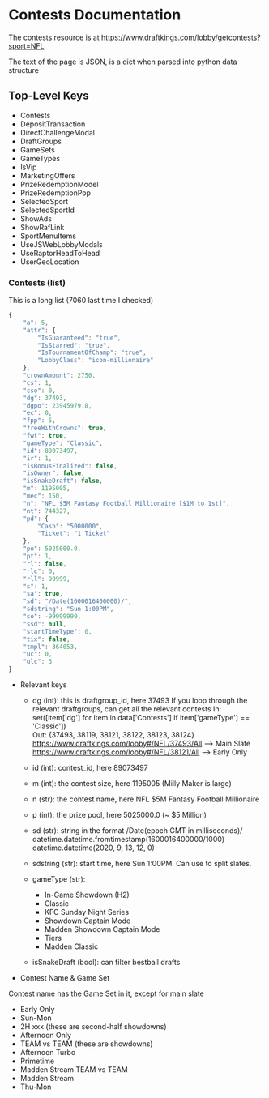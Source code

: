 # Contests Documentation

The contests resource is at https://www.draftkings.com/lobby/getcontests?sport=NFL

The text of the page is JSON, is a dict when parsed into python data structure

## Top-Level Keys

* Contests
* DepositTransaction
* DirectChallengeModal
* DraftGroups
* GameSets
* GameTypes
* IsVip
* MarketingOffers
* PrizeRedemptionModel
* PrizeRedemptionPop
* SelectedSport
* SelectedSportId
* ShowAds
* ShowRafLink
* SportMenuItems
* UseJSWebLobbyModals
* UseRaptorHeadToHead
* UserGeoLocation

### Contests (list)

This is a long list (7060 last time I checked)

```javascript
{
    "a": 5,
    "attr": {
        "IsGuaranteed": "true",
        "IsStarred": "true",
        "IsTournamentOfChamp": "true",
        "LobbyClass": "icon-millionaire"
    },
    "crownAmount": 2750,
    "cs": 1,
    "cso": 0,
    "dg": 37493,
    "dgpo": 23945979.8,
    "ec": 0,
    "fpp": 5,
    "freeWithCrowns": true,
    "fwt": true,
    "gameType": "Classic",
    "id": 89073497,
    "ir": 1,
    "isBonusFinalized": false,
    "isOwner": false,
    "isSnakeDraft": false,
    "m": 1195005,
    "mec": 150,
    "n": "NFL $5M Fantasy Football Millionaire [$1M to 1st]",
    "nt": 744327,
    "pd": {
        "Cash": "5000000",
        "Ticket": "1 Ticket"
    },
    "po": 5025000.0,
    "pt": 1,
    "rl": false,
    "rlc": 0,
    "rll": 99999,
    "s": 1,
    "sa": true,
    "sd": "/Date(1600016400000)/",
    "sdstring": "Sun 1:00PM",
    "so": -99999999,
    "ssd": null,
    "startTimeType": 0,
    "tix": false,
    "tmpl": 364053,
    "uc": 0,
    "ulc": 3
}
```

* Relevant keys
  - dg (int): this is draftgroup_id, here 37493
    If you loop through the relevant draftgroups, can get all the relevant contests
    In: set([item['dg'] for item in data['Contests'] if item['gameType'] == 'Classic'])          
    Out: {37493, 38119, 38121, 38122, 38123, 38124}
    https://www.draftkings.com/lobby#/NFL/37493/All --> Main Slate
    https://www.draftkings.com/lobby#/NFL/38121/All --> Early Only
    
  - id (int): contest_id, here 89073497
  - m (int): the contest size, here 1195005 (Milly Maker is large)
  - n (str): the contest name, here NFL $5M Fantasy Football Millionaire
  - p (int): the prize pool, here 5025000.0 (~ $5 Million)
  - sd (str): string in the format /Date(epoch GMT in milliseconds)/
      datetime.datetime.fromtimestamp(1600016400000/1000) 
      datetime.datetime(2020, 9, 13, 12, 0)
  - sdstring (str): start time, here Sun 1:00PM. Can use to split slates.
  - gameType (str):
    - In-Game Showdown (H2)
    - Classic
    - KFC Sunday Night Series
    - Showdown Captain Mode
    - Madden Showdown Captain Mode
    - Tiers
    - Madden Classic
  - isSnakeDraft (bool): can filter bestball drafts

* Contest Name & Game Set

Contest name has the Game Set in it, except for main slate
  - Early Only
  - Sun-Mon
  - 2H xxx (these are second-half showdowns)
  - Afternoon Only
  - TEAM vs TEAM (these are showdowns)
  - Afternoon Turbo
  - Primetime
  - Madden Stream TEAM vs TEAM
  - Madden Stream
  - Thu-Mon
